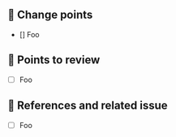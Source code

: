 ## 🚀 Change points

- [] Foo

## 🎯 Points to review

- [ ] Foo

## 🔗 References and related issue

- [ ] Foo
